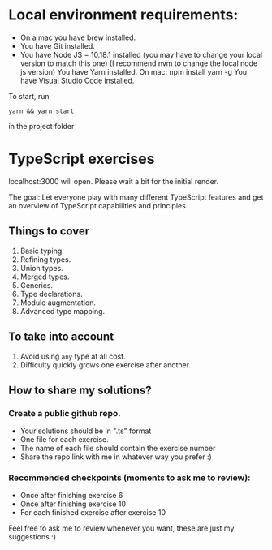 # Local environment requirements:

* On a mac you have brew installed.
* You have Git installed.
* You have Node JS = 10.18.1 installed (you may have to change your local version to match this one)
(I recommend nvm to change the local node js version)
You have Yarn installed. On mac: npm install yarn -g
You have Visual Studio Code installed.

To start, run

```yarn && yarn start ```

in the project folder


# TypeScript exercises

localhost:3000 will open. Please wait a bit for the initial render.

The goal: Let everyone play with many different TypeScript features
and get an overview of TypeScript capabilities and principles.

## Things to cover

 1. Basic typing.
 2. Refining types.
 3. Union types.
 4. Merged types.
 5. Generics.
 6. Type declarations.
 7. Module augmentation.
 8. Advanced type mapping.

## To take into account

 1. Avoid using `any` type at all cost.
 2. Difficulty quickly grows one exercise after another.

## How to share my solutions?

### Create a public github repo. 
- Your solutions should be in ".ts" format
- One file for each exercise. 
- The name of each file should contain the exercise number
- Share the repo link with me in whatever way you prefer :) 

### Recommended checkpoints (moments to ask me to review):
* Once after finishing exercise 6
* Once after finishing exercise 10
* For each finished exercise after exercise 10

Feel free to ask me to review whenever you want, these are just my suggestions :) 
